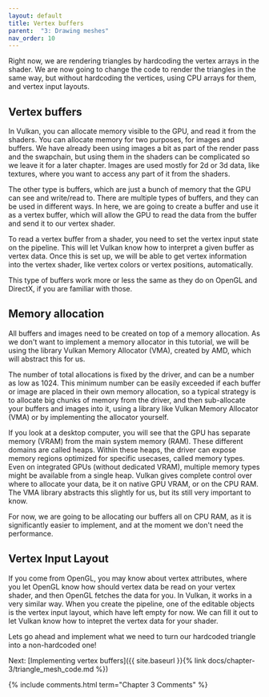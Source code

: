 ```yaml
---
layout: default
title: Vertex buffers
parent:  "3: Drawing meshes"
nav_order: 10
---
```


Right now, we are rendering triangles by hardcoding the vertex arrays in the shader. We are now going to change the code to render the triangles in the same way, but without hardcoding the vertices, using CPU arrays for them, and vertex input layouts.

## Vertex buffers
In Vulkan, you can allocate memory visible to the GPU, and read it from the shaders. You can allocate memory for two purposes, for images and buffers.
We have already been using images a bit as part of the render pass and the swapchain, but using them in the shaders can be complicated so we leave it for a later chapter. Images are used mostly for 2d or 3d data, like textures, where you want to access any part of it from the shaders.

The other type is buffers, which are just a bunch of memory that the GPU can see and write/read to. There are multiple types of buffers, and they can be used in different ways. In here, we are going to create a buffer and use it as a vertex buffer, which will allow the GPU to read the data from the buffer and send it to our vertex shader.

To read a vertex buffer from a shader, you need to set the vertex input state on the pipeline. This will let Vulkan know how to interpret a given buffer as vertex data. Once this is set up, we will be able to get vertex information into the vertex shader, like vertex colors or vertex positions, automatically.

This type of buffers work more or less the same as they do on OpenGL and DirectX, if you are familiar with those.

## Memory allocation
All buffers and images need to be created on top of a memory allocation. As we don't want to implement a memory allocator in this tutorial, we will be using the library Vulkan Memory Allocator (VMA), created by AMD, which will abstract this for us.

The number of total allocations is fixed by the driver, and can be a number as low as 1024. This minimum number can be easily exceeded if each buffer or image are placed in their own memory allocation, so a typical strategy is to allocate big chunks of memory from the driver, and then sub-allocate your buffers and images into it, using a library like Vulkan Memory Allocator (VMA) or by implementing the allocator yourself.

If you look at a desktop computer, you will see that the GPU has separate memory (VRAM) from the main system memory (RAM). These different domains are called heaps. Within these heaps, the driver can expose memory regions optimized for specific usecases, called memory types. Even on integrated GPUs (without dedicated VRAM), multiple memory types might be available from a single heap. Vulkan gives complete control over where to allocate your data, be it on native GPU VRAM, or on the CPU RAM. The VMA library abstracts this slightly for us, but its still very important to know.

For now, we are going to be allocating our buffers all on CPU RAM, as it is significantly easier to implement, and at the moment we don't need the performance.

## Vertex Input Layout
If you come from OpenGL, you may know about vertex attributes, where you let OpenGL know how should vertex data be read on your vertex shader, and then OpenGL fetches the data for you.
In Vulkan, it works in a very similar way. When you create the pipeline, one of the editable objects is the vertex input layout, which have left empty for now. We can fill it out to let Vulkan know how to intepret the vertex data for your shader.

Lets go ahead and implement what we need to turn our hardcoded triangle into a non-hardcoded one!

Next: [Implementing vertex buffers]({{ site.baseurl }}{% link docs/chapter-3/triangle_mesh_code.md %})



{% include comments.html term="Chapter 3 Comments" %}